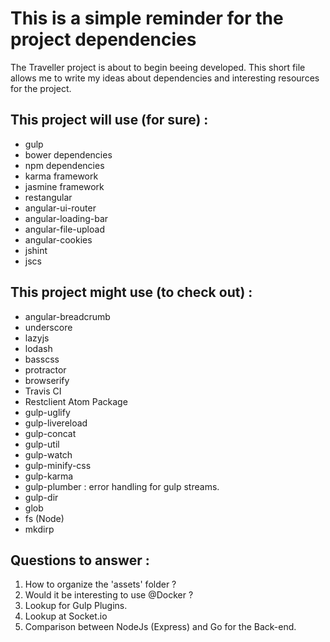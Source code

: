 # This is a simple reminder for the project dependencies

The Traveller project is about to begin beeing developed. This short file allows me to write my ideas about dependencies and interesting resources for the project.

## This project will use (for sure) :

- gulp
- bower dependencies
- npm dependencies
- karma framework
- jasmine framework
- restangular
- angular-ui-router
- angular-loading-bar
- angular-file-upload
- angular-cookies
- jshint
- jscs

## This project might use (to check out) :

- angular-breadcrumb
- underscore
- lazyjs
- lodash
- basscss
- protractor
- browserify
- Travis CI
- Restclient Atom Package
- gulp-uglify
- gulp-livereload
- gulp-concat
- gulp-util
- gulp-watch
- gulp-minify-css
- gulp-karma
- gulp-plumber : error handling for gulp streams.
- gulp-dir
- glob
- fs (Node)
- mkdirp

## Questions to answer :

1. How to organize the 'assets' folder ?
2. Would it be interesting to use @Docker ?
3. Lookup for Gulp Plugins.
4. Lookup at Socket.io
5. Comparison between NodeJs (Express) and Go for the Back-end.

